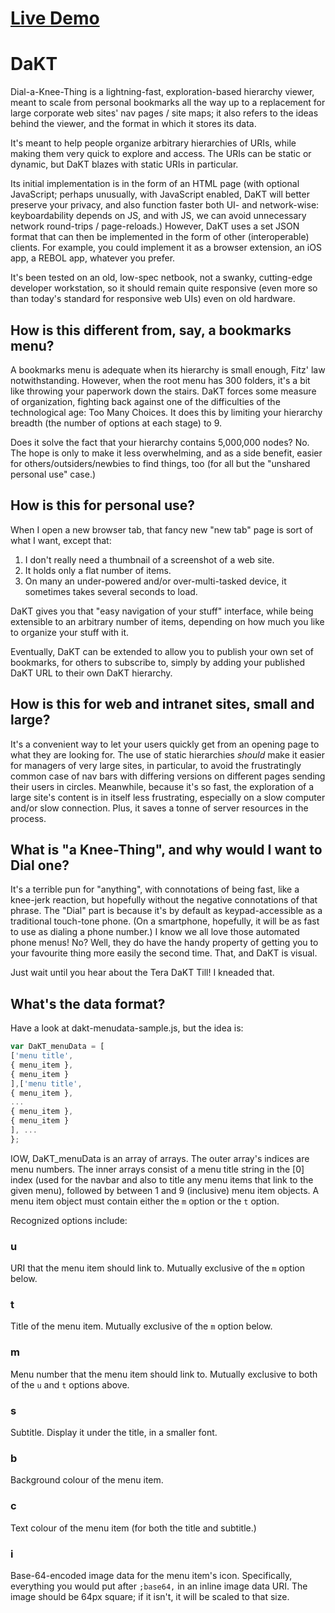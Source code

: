 # [Live Demo](http://codingthat.github.io/DaKT/)

# DaKT
Dial-a-Knee-Thing is a lightning-fast, exploration-based hierarchy viewer, meant to scale from personal bookmarks all the way up to a replacement for large corporate web sites' nav pages / site maps; it also refers to the ideas behind the viewer, and the format in which it stores its data.

It's meant to help people organize arbitrary hierarchies of URIs, while making them very quick to explore and access.  The URIs can be static or dynamic, but DaKT blazes with static URIs in particular.

Its initial implementation is in the form of an HTML page (with optional JavaScript; perhaps unusually, with JavaScript enabled, DaKT will better preserve your privacy, and also function faster both UI- and network-wise: keyboardability depends on JS, and with JS, we can avoid unnecessary network round-trips / page-reloads.)  However, DaKT uses a set JSON format that can then be implemented in the form of other (interoperable) clients.  For example, you could implement it as a browser extension, an iOS app, a REBOL app, whatever you prefer.

It's been tested on an old, low-spec netbook, not a swanky, cutting-edge developer workstation, so it should remain quite responsive (even more so than today's standard for responsive web UIs) even on old hardware.

## How is this different from, say, a bookmarks menu?

A bookmarks menu is adequate when its hierarchy is small enough, Fitz' law notwithstanding.  However, when the root menu has 300 folders, it's a bit like throwing your paperwork down the stairs.  DaKT forces some measure of organization, fighting back against one of the difficulties of the technological age: Too Many Choices.  It does this by limiting your hierarchy breadth (the number of options at each stage) to 9.

Does it solve the fact that your hierarchy contains 5,000,000 nodes?  No.  The hope is only to make it less overwhelming, and as a side benefit, easier for others/outsiders/newbies to find things, too (for all but the "unshared personal use" case.)

## How is this for personal use?

When I open a new browser tab, that fancy new "new tab" page is sort of what I want, except that:

1.  I don't really need a thumbnail of a screenshot of a web site.
2.  It holds only a flat number of items.
3.  On many an under-powered and/or over-multi-tasked device, it sometimes takes several seconds to load.

DaKT gives you that "easy navigation of your stuff" interface, while being extensible to an arbitrary number of items, depending on how much you like to organize your stuff with it.

Eventually, DaKT can be extended to allow you to publish your own set of bookmarks, for others to subscribe to, simply by adding your published DaKT URL to their own DaKT hierarchy.

## How is this for web and intranet sites, small and large?

It's a convenient way to let your users quickly get from an opening page to what they are looking for.  The use of static hierarchies *should* make it easier for managers of very large sites, in particular, to avoid the frustratingly common case of nav bars with differing versions on different pages sending their users in circles.  Meanwhile, because it's so fast, the exploration of a large site's content is in itself less frustrating, especially on a slow computer and/or slow connection.  Plus, it saves a tonne of server resources in the process.

## What is "a Knee-Thing", and why would I want to Dial one?

It's a terrible pun for "anything", with connotations of being fast, like a knee-jerk reaction, but hopefully without the negative connotations of that phrase.  The "Dial" part is because it's by default as keypad-accessible as a traditional touch-tone phone.  (On a smartphone, hopefully, it will be as fast to use as dialing a phone number.)  I know we all love those automated phone menus!  No?  Well, they do have the handy property of getting you to your favourite thing more easily the second time.  That, and DaKT is visual.

Just wait until you hear about the Tera DaKT Till!  I kneaded that.

## What's the data format?

Have a look at dakt-menudata-sample.js, but the idea is:

```JavaScript
var DaKT_menuData = [
['menu title',
{ menu_item },
{ menu_item }
],['menu title',
{ menu_item },
...
{ menu_item },
{ menu_item }
], ...
};

```

IOW, DaKT_menuData is an array of arrays.  The outer array's indices are menu numbers.  The inner arrays consist of a menu title string in the [0] index (used for the navbar and also to title any menu items that link to the given menu), followed by between 1 and 9 (inclusive) menu item objects.  A menu item object must contain either the `m` option or the `t` option.

Recognized options include:

### u

URI that the menu item should link to.  Mutually exclusive of the `m` option below.

### t

Title of the menu item.  Mutually exclusive of the `m` option below.

### m

Menu number that the menu item should link to.  Mutually exclusive to both of the `u` and `t` options above.

### s

Subtitle.  Display it under the title, in a smaller font.

### b

Background colour of the menu item.

### c

Text colour of the menu item (for both the title and subtitle.)

### i

Base-64-encoded image data for the menu item's icon.  Specifically, everything you would put after `;base64,` in an inline image data URI.  The image should be 64px square; if it isn't, it will be scaled to that size.
